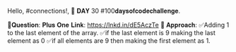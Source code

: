 Hello, #connections!,
📌 𝐃𝐀𝐘 30 #100𝐝𝐚𝐲𝐬𝐨𝐟𝐜𝐨𝐝𝐞𝐜𝐡𝐚𝐥𝐥𝐞𝐧𝐠𝐞.

📌𝐐𝐮𝐞𝐬𝐭𝐢𝐨𝐧: 𝐏𝐥𝐮𝐬 𝐎𝐧𝐞
𝐋𝐢𝐧𝐤:
https://lnkd.in/dE5AczTe
📌 𝐀𝐩𝐩𝐫𝐨𝐚𝐜𝐡:
✅Adding 1 to the last element of the array.
✅if the last element is 9 making the last element as 0
✅if all elements are 9 then making the first element as 1.
